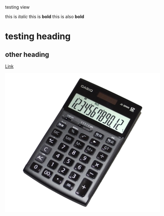 testing view


this is *italic* 
this is **bold**
this is also __bold__

# testing heading

## other heading

[Link](http://google.com)


![Image](https://github.com/emilybetter/cse15l-lab-reports/blob/main/calculator.jpeg)
